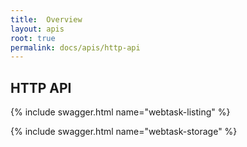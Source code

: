```yaml
---
title:  Overview
layout: apis
root: true
permalink: docs/apis/http-api
--- 
```

## HTTP API

{% include swagger.html name="webtask-listing" %}

{% include swagger.html name="webtask-storage" %}